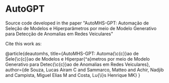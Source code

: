 # AutoGPT

Source code developed in the paper "AutoMHS-GPT: Automação de Seleção de Modelos e Hiperparâmetros por meio de Modelo Generativo para Detecção de Anomalias em Redes Veiculares"

Cite this work as: 

@article{deautomhs,
  title={AutoMHS-GPT: Automa{\c{c}}ao de Sele{\c{c}}ao de Modelos e Hiperpar{\^a}metros por meio de Modelo Generativo para Detec{\c{c}}ao de Anomalias em Redes Veiculares},
  author={de Souza, Lucas Airam C and Sammarco, Matteo and Achir, Nadjib and Campista, Miguel Elias M and Costa, Lu{\i}s Henrique MK}
}
